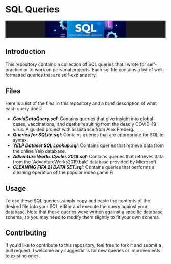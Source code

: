 # SQL Queries
![](sql_.png)
## Introduction
This repository contains a collection of SQL queries that I wrote for self-practice or to work on personal projects. Each sql file contains a list of well-formatted queries that are self-explanatory.

## Files
Here is a list of the files in this repository and a brief description of what each query does:

- **_CovidDataQuery.sql_**: Contains queries that give insight into global cases, vaccinations, and deaths resulting from the deadly COVID-19 virus. A guided project with assistance from Alex Freberg.
- **_Queries for SQLite.sql_**: Contains queries that are appropriate for SQLite syntax.
- **_YELP Dataset SQL Lookup.sql_**: Contains queries that retrieve data from the online Yelp database.
- **_Adventure Works Cycles 2019.sql_**: Contains queries that retrieves data from the 'AdventureWorks2019.bak' database provided by Microsoft.
- **_CLEANING FIFA 21 DATA SET.sql_**: Contains queries that performs a cleaning operation of the popular video game FI

## Usage
To use these SQL queries, simply copy and paste the contents of the desired file into your SQL editor and execute the query against your database. Note that these queries were written against a specific database schema, so you may need to modify them slightly to fit your own schema.

## Contributing
If you'd like to contribute to this repository, feel free to fork it and submit a pull request. I welcome any suggestions for new queries or improvements to existing ones.
